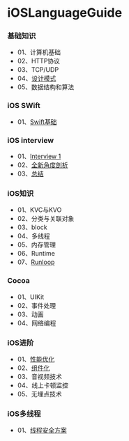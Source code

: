 # iOSLanguageGuide


### 基础知识
- 01、计算机基础
- 02、HTTP协议
- 03、TCP/UDP
- 04、[设计模式](https://github.com/MacOMNI/SwiftLanguageGuide/blob/main/%E8%AE%BE%E8%AE%A1%E6%A8%A1%E5%BC%8F.md)
- 05、数据结构和算法
### iOS SWift
- 01、[Swift基础](https://github.com/MacOMNI/SwiftLanguageGuide/blob/main/Swift.md)
### iOS interview
- 01、[Interview 1](https://github.com/DevDragonLi/iOSInterviewsAndDevNotes)
- 02、[全新角度剖析](https://www.jianshu.com/p/033505af9e1d)
- 03、[总结](https://www.jianshu.com/p/886e99d4abb1)

### iOS知识
- 01、KVC与KVO
- 02、分类与关联对象
- 03、block
- 04、多线程
- 05、内存管理
- 06、Runtime
- 07、[Runloop](https://github.com/MacOMNI/SwiftLanguageGuide/blob/main/Runloop.md)

### Cocoa
- 01、UIKit
- 02、事件处理
- 03、动画
- 04、网络编程

### iOS进阶
- 01、[性能优化](https://github.com/MacOMNI/SwiftLanguageGuide/blob/main/%E6%80%A7%E8%83%BD%E4%BC%98%E5%8C%96.md)
- 02、[组件化](https://github.com/skyming/Trip-to-iOS-Design-Patterns)
- 03、音视频技术
- 04、线上卡顿监控
- 05、无埋点技术

### iOS多线程

- 01、[线程安全方案](http://ibloodline.com/articles/2016/09/02/multithread.html)



